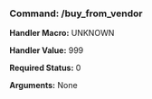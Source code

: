### Command: /buy_from_vendor

**Handler Macro:** UNKNOWN

**Handler Value:** 999

**Required Status:** 0

**Arguments:**
None
